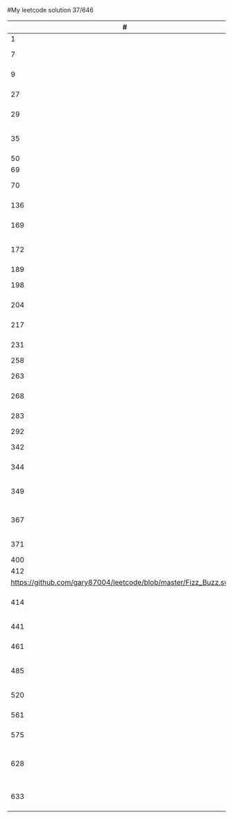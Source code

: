#My leetcode solution 37/646

| # | Title | Solution | Difficulty |
|---| ----- | -------- | ---------- |
|1|[Two Sum](https://leetcode.com/problems/two-sum/)|[Swift](https://github.com/gary87004/leetcode/blob/master/Two_Sum.swift)|easy|
|7|[Reverse Integer](https://leetcode.com/problems/reverse-integer/)|[C](https://github.com/gary87004/leetcode/blob/master/reverse.c)|easy|
|9|[Palindrome Number](https://leetcode.com/problems/palindrome-number/)|[C](https://github.com/gary87004/leetcode/blob/master/isPalindrome.c)|easy|
|27|[Remove Element](https://leetcode.com/problems/remove-element/)|[Swift](https://github.com/gary87004/leetcode/blob/master/Remove_Element.swift)|easy|
|29|[Divide Two Integers](https://leetcode.com/problems/divide-two-integers/)|[C](https://github.com/gary87004/leetcode/blob/master/Divide_Two_Integers.c)|medium|
|35|[Search Insert Position](https://leetcode.com/problems/search-insert-position/)|[Swift](https://github.com/gary87004/leetcode/blob/master/Search_Insert_Position.swift)|easy|
|50|[Pow(x, n)](https://leetcode.com/problems/powx-n/)|[Swift](https://github.com/gary87004/leetcode/blob/master/Pow(x,%20n).swift)|medium|
|69|[Sqrt(x)](https://leetcode.com/problems/sqrtx/)|[Swift](https://github.com/gary87004/leetcode/blob/master/Sqrt(x).swift)|easy|
|70|[Climbing Stairs](https://leetcode.com/problems/climbing-stairs/)|[Swift](https://github.com/gary87004/leetcode/blob/master/Climbing_Stairs.swift)|easy|
|136|[Single Number](https://leetcode.com/problems/single-number/)|[Swift](https://github.com/gary87004/leetcode/blob/master/Single_Number.swift)|easy|
|169|[Majority Element](https://leetcode.com/problems/majority-element/)|[Swift](https://github.com/gary87004/leetcode/blob/master/Majority_Element.swift)|easy|
|172|[Factorial Trailing Zeroes](https://leetcode.com/problems/factorial-trailing-zeroes/)|[C](https://github.com/gary87004/leetcode/blob/master/trailingZeroes.c)|easy|
|189|[Rotate Array](https://leetcode.com/problems/rotate-array/)|[Swift](https://github.com/gary87004/leetcode/blob/master/Rotate_Array.swift)|easy|
|198|[House Robber](https://leetcode.com/problems/house-robber/)|[Swift](https://github.com/gary87004/leetcode/blob/master/House_Robber.swift)|easy|
|204|[Count Primes](https://leetcode.com/problems/count-primes/)|[Swift](https://github.com/gary87004/leetcode/blob/master/Count_Primes.swift)|easy|
|217|[Contains Duplicate](https://leetcode.com/problems/contains-duplicate/)|[Swift](https://github.com/gary87004/leetcode/blob/master/Contains_Duplicate.swift)|easy|
|231|[Power of Two](https://leetcode.com/problems/power-of-two/)|[C](https://github.com/gary87004/leetcode/tree-save/master/Power_of_Two.c)|easy|
|258|[Add Digits](https://leetcode.com/problems/add-digits/)|[C](https://github.com/gary87004/leetcode/blob/master/Add_Digits.c)|easy|
|263|[Ugly Number](https://leetcode.com/problems/ugly-number/)|[Swift](https://github.com/gary87004/leetcode/blob/master/Ugly_Number.swift)|easy|
|268|[Missing Number](https://leetcode.com/problems/missing-number/)|[Swift](https://github.com/gary87004/leetcode/blob/master/Missing_Number.swift)|easy|
|283|[Move Zeroes](https://leetcode.com/problems/move-zeroes/)|[Swift](https://github.com/gary87004/leetcode/blob/master/Move_Zeroes.swift)|easy|
|292|[Nim Game](https://leetcode.com/problems/nim-game/)|[Swift](https://github.com/gary87004/leetcode/blob/master/Nim_Game.swift)|easy|
|342|[Power of Four](https://leetcode.com/problems/power-of-four/)|[Swift](https://github.com/gary87004/leetcode/blob/master/Power_of_Four.swift)|easy|
|344|[Reverse String](https://leetcode.com/problems/reverse-string/)|[JavaScript](https://github.com/gary87004/leetcode/blob/master/Reverse_String.js)|easy|
|349|[Intersection of Two Arrays](https://leetcode.com/problems/intersection-of-two-arrays/)|[Swift](https://github.com/gary87004/leetcode/blob/master/Intersection_of_Two_Arrays.swift)|easy|
|367|[Valid Perfect Square](https://leetcode.com/problems/valid-perfect-square/)|[Swift](https://github.com/gary87004/leetcode/blob/master/Valid_Perfect_Square.swift)|easy|
|371|[Sum of Two Integers](https://leetcode.com/problems/sum-of-two-integers/)|[Swift](https://github.com/gary87004/leetcode/blob/master/Sum_of_Two_Integers.swift)|easy|
|400|[Nth Digit](https://leetcode.com/problems/nth-digit/)|[C](https://github.com/gary87004/leetcode/blob/master/Nth_Digit.c)|easy|
|412|[Fizz Buzz](https://leetcode.com/problems/fizz-buzz/)|[Swift](
https://github.com/gary87004/leetcode/blob/master/Fizz_Buzz.swift)|easy|
|414|[Third Maximum Number](https://leetcode.com/problems/third-maximum-number/)|[Swift](https://github.com/gary87004/leetcode/blob/master/Third_Maximum_Number.swift)|easy|
|441|[Arranging Coins](https://leetcode.com/problems/arranging-coins/)|[C](https://github.com/gary87004/leetcode/blob/master/arrangeCoins.c)|easy|
|461|[Hamming Distance](https://leetcode.com/problems/hamming-distance/)|[Swift](https://github.com/gary87004/leetcode/blob/master/Hamming_Distance.swift)|easy|
|485|[Max Consecutive Ones](https://leetcode.com/problems/max-consecutive-ones/)|[Swift](https://github.com/gary87004/leetcode/blob/master/Max_Consecutive_Ones.swift)|easy|
|520|[Detect Capital](https://leetcode.com/problems/detect-capital/)|[Swift](https://github.com/gary87004/leetcode/blob/master/Detect_Capital.swift)|easy|
|561|[Array Partition I](https://leetcode.com/problems/array-partition-i/)|[Swift](https://github.com/gary87004/leetcode/blob/master/Array_Partition_I.swift)|easy|
|575|[Distribute Candies](https://leetcode.com/problems/distribute-candies/)|[Swift](https://github.com/gary87004/leetcode/blob/master/Distribute_Candies.swift)|easy|
|628|[Maximum Product of Three Numbers](https://leetcode.com/problems/maximum-product-of-three-numbers/)|[Swift](https://github.com/gary87004/leetcode/blob/master/Maximum_Product_of_Three_Numbers.swift)|easy|
|633|[Sum of Square Numbers](https://leetcode.com/problems/sum-of-square-numbers/)|[Swift](https://github.com/gary87004/leetcode/blob/master/Sum_of_Square_Numbers.swift)|easy|

